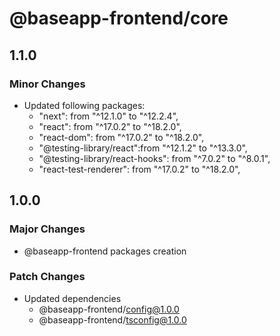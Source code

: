 # @baseapp-frontend/core

## 1.1.0

### Minor Changes

- Updated following packages:
    - "next": from "^12.1.0" to "^12.2.4",
    - "react": from "^17.0.2" to "^18.2.0",
    - "react-dom": from "^17.0.2" to "^18.2.0",
    - "@testing-library/react":from "^12.1.2" to "^13.3.0",
    - "@testing-library/react-hooks": from "^7.0.2" to "^8.0.1",
    - "react-test-renderer": from "^17.0.2" to "^18.2.0",


## 1.0.0

### Major Changes

- @baseapp-frontend packages creation

### Patch Changes

- Updated dependencies
  - @baseapp-frontend/config@1.0.0
  - @baseapp-frontend/tsconfig@1.0.0
